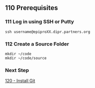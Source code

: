 ## 110 Prerequisites

### 111 Log in using SSH or Putty

```
ssh username@epiproXX.dipr.partners.org
```

### 112 Create a Source Folder

```
mkdir ~/code
mkdir ~/code/source
```

### Next Step

[120 - Install Git](https://github.com/sleepepi/sleepepi/tree/master/virtual-machines/120-install-git.md)
